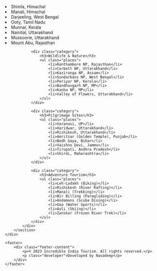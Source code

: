 <li>Shimla, Himachal</li>
                        <li>Manali, Himachal</li>
                        <li>Darjeeling, West Bengal</li>
                        <li>Ooty, Tamil Nadu</li>
                        <li>Munnar, Kerala</li>
                        <li>Nainital, Uttarakhand</li>
                        <li>Mussoorie, Uttarakhand</li>
                        <li>Mount Abu, Rajasthan</li>
                    </ul>
                </div>
                
                <div class="category">
                    <h3>Wildlife & Nature</h3>
                    <ul class="places">
                        <li>Ranthambore NP, Rajasthan</li>
                        <li>Corbett NP, Uttarakhand</li>
                        <li>Kaziranga NP, Assam</li>
                        <li>Sundarbans NP, West Bengal</li>
                        <li>Periyar NP, Kerala</li>
                        <li>Bandhavgarh NP, MP</li>
                        <li>Kanha NP, MP</li>
                        <li>Valley of Flowers, Uttarakhand</li>
                    </ul>
                </div>
                
                <div class="category">
                    <h3>Pilgrimage Sites</h3>
                    <ul class="places">
                        <li>Varanasi, UP</li>
                        <li>Haridwar, Uttarakhand</li>
                        <li>Rishikesh, Uttarakhand</li>
                        <li>Amritsar (Golden Temple), Punjab</li>
                        <li>Bodh Gaya, Bihar</li>
                        <li>Vaishno Devi, Jammu</li>
                        <li>Tirupati, Andhra Pradesh</li>
                        <li>Shirdi, Maharashtra</li>
                    </ul>
                </div>
                
                <div class="category">
                    <h3>Adventure Tourism</h3>
                    <ul class="places">
                        <li>Leh-Ladakh (Biking)</li>
                        <li>Rishikesh (River Rafting)</li>
                        <li>Manali (Trekking)</li>
                        <li>Bir Billing (Paragliding)</li>
                        <li>Andamans (Scuba Diving)</li>
                        <li>Goa (Water Sports)</li>
                        <li>Auli (Skiing)</li>
                        <li>Zanskar (Frozen River Trek)</li>
                    </ul>
                </div>
            </div>
        </section>
    </div>

    <footer>
        <div class="footer-content">
            <p>©️ 2023 Incredible India Tourism. All rights reserved.</p>
            <p class="developer">Developed by Navadeep</p>
        </div>
    </footer>
</body>
</html>
